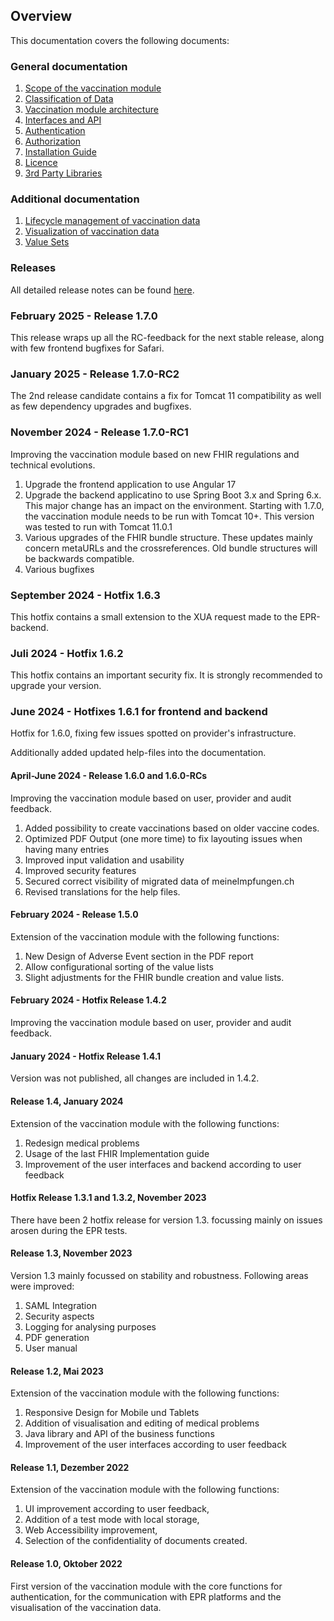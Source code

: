 ## Overview

This documentation covers the following documents:

### General documentation

1. [Scope of the vaccination module](./01_Scope.md)
2. [Classification of Data](./02_Data.md)
3. [Vaccination module architecture](./03_Architecture.md)
4. [Interfaces and API](./04_Interfaces.md)
5. [Authentication](./05_Authentication.md)
6. [Authorization](./06_Authorization.md)
7. [Installation Guide](./07_Installation.md)
8. [Licence](./09_License.md)
9. [3rd Party Libraries](./10_Libraries.md)


### Additional documentation

1. [Lifecycle management of vaccination data](./101_Lifecycle.md)
2. [Visualization of vaccination data](./102_VACD.md)
3. [Value Sets](./103_ValueSets.md)

### Releases
All detailed release notes can be found [here](https://github.com/ehealthsuisse/Impfmodul-Phase-I/blob/main/Implementation/Releases/release-notes.md).

### February 2025 - Release 1.7.0
This release wraps up all the RC-feedback for the next stable release, along with few frontend bugfixes for Safari.

### January 2025 - Release 1.7.0-RC2
The 2nd release candidate contains a fix for Tomcat 11 compatibility as well as few dependency upgrades and bugfixes.

### November 2024 - Release 1.7.0-RC1
Improving the vaccination module based on new FHIR regulations and technical evolutions.

1. Upgrade the frontend application to use Angular 17
2. Upgrade the backend applicatino to use Spring Boot 3.x and Spring 6.x. This major change has an impact on the environment. Starting with 1.7.0, the vaccination module needs to be run with Tomcat 10+. This version was tested to run with Tomcat 11.0.1
3. Various upgrades of the FHIR bundle structure. These updates mainly concern metaURLs and the crossreferences. Old bundle structures will be backwards compatible.
4. Various bugfixes

### September 2024 - Hotfix 1.6.3 
This hotfix contains a small extension to the XUA request made to the EPR-backend.

### Juli 2024 - Hotfix 1.6.2 
This hotfix contains an important security fix. It is strongly recommended to upgrade your version.

### June 2024 - Hotfixes 1.6.1 for frontend and backend
Hotfix for 1.6.0, fixing few issues spotted on provider's infrastructure.

Additionally added updated help-files into the documentation.

#### April-June 2024 - Release 1.6.0 and 1.6.0-RCs
Improving the vaccination module based on user, provider and audit feedback.

1. Added possibility to create vaccinations based on older vaccine codes.
2. Optimized PDF Output (one more time) to fix layouting issues when having many entries
3. Improved input validation and usability
4. Improved security features
5. Secured correct visibility of migrated data of meineImpfungen.ch
6. Revised translations for the help files.

#### February 2024 - Release 1.5.0
Extension of the vaccination module with the following functions:

1. New Design of Adverse Event section in the PDF report
2. Allow configurational sorting of the value lists
3. Slight adjustments for the FHIR bundle creation and value lists.

#### February 2024 - Hotfix Release 1.4.2
Improving the vaccination module based on user, provider and audit feedback.

#### January 2024 - Hotfix Release 1.4.1
Version was not published, all changes are included in 1.4.2. 

#### Release 1.4, January 2024
Extension of the vaccination module with the following functions:

1. Redesign medical problems 
2. Usage of the last FHIR Implementation guide 
3. Improvement of the user interfaces and backend according to user feedback


#### Hotfix Release 1.3.1 and 1.3.2, November 2023
There have been 2 hotfix release for version 1.3. focussing mainly on issues arosen during the EPR tests. 


#### Release 1.3, November 2023
Version 1.3 mainly focussed on stability and robustness. Following areas were improved:

1. SAML Integration
2. Security aspects
3. Logging for analysing purposes
4. PDF generation
4. User manual


#### Release 1.2, Mai 2023
Extension of the vaccination module with the following functions:

1. Responsive Design for Mobile und Tablets
2. Addition of visualisation and editing of medical problems
3. Java library and API of the business functions
4. Improvement of the user interfaces according to user feedback


#### Release 1.1, Dezember 2022
Extension of the vaccination module with the following functions:

1. UI improvement according to user feedback,
2. Addition of a test mode with local storage,
3. Web Accessibility improvement,
4. Selection of the confidentiality of documents created.


#### Release 1.0, Oktober 2022
First version of the vaccination module with the core functions for authentication, for the communication with EPR platforms and the visualisation of the vaccination data.
